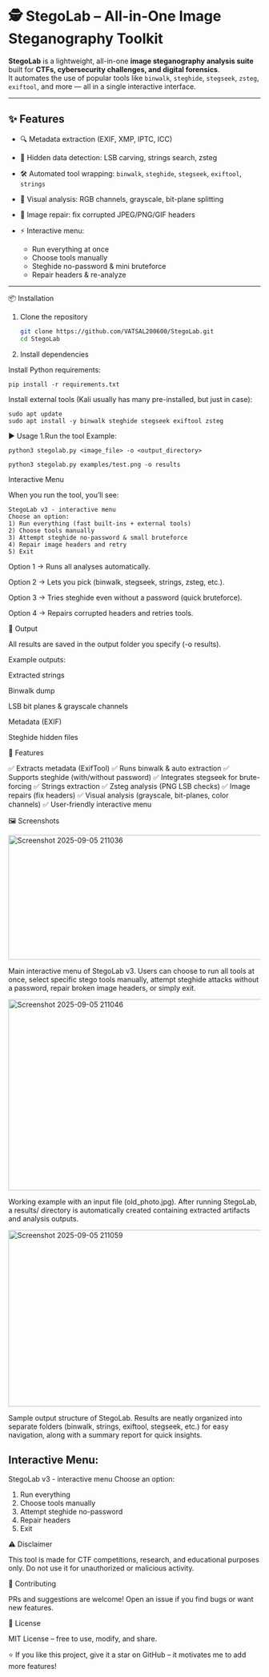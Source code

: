 # 🕵️ StegoLab – All-in-One Image Steganography Toolkit

**StegoLab** is a lightweight, all-in-one **image steganography analysis suite** built for **CTFs, cybersecurity challenges, and digital forensics**.  
It automates the use of popular tools like `binwalk`, `steghide`, `stegseek`, `zsteg`, `exiftool`, and more — all in a single interactive interface.  

---

## ✨ Features
- 🔍 Metadata extraction (EXIF, XMP, IPTC, ICC)
- 🧩 Hidden data detection: LSB carving, strings search, zsteg
- 🛠 Automated tool wrapping: `binwalk`, `steghide`, `stegseek`, `exiftool`, `strings`
- 🎨 Visual analysis: RGB channels, grayscale, bit-plane splitting
- 🔧 Image repair: fix corrupted JPEG/PNG/GIF headers

- ⚡ Interactive menu:
  - Run everything at once
  - Choose tools manually
  - Steghide no-password & mini bruteforce
  - Repair headers & re-analyze

---

📦 Installation
1. Clone the repository
   ```bash
   git clone https://github.com/VATSAL200600/StegoLab.git
   cd StegoLab

3. Install dependencies

Install Python requirements:

    pip install -r requirements.txt


Install external tools (Kali usually has many pre-installed, but just in case):

    sudo apt update
    sudo apt install -y binwalk steghide stegseek exiftool zsteg

▶️ Usage
1.Run the tool
Example:

    python3 stegolab.py <image_file> -o <output_directory>

    python3 stegolab.py examples/test.png -o results

Interactive Menu

When you run the tool, you’ll see:

    StegoLab v3 - interactive menu
    Choose an option:
    1) Run everything (fast built-ins + external tools)
    2) Choose tools manually
    3) Attempt steghide no-password & small bruteforce
    4) Repair image headers and retry
    5) Exit


Option 1 → Runs all analyses automatically.

Option 2 → Lets you pick (binwalk, stegseek, strings, zsteg, etc.).

Option 3 → Tries steghide even without a password (quick bruteforce).

Option 4 → Repairs corrupted headers and retries tools.

📂 Output

All results are saved in the output folder you specify (-o results).

Example outputs:

Extracted strings

Binwalk dump

LSB bit planes & grayscale channels

Metadata (EXIF)

Steghide hidden files

🎯 Features

✅ Extracts metadata (ExifTool)
✅ Runs binwalk & auto extraction
✅ Supports steghide (with/without password)
✅ Integrates stegseek for brute-forcing
✅ Strings extraction
✅ Zsteg analysis (PNG LSB checks)
✅ Image repairs (fix headers)
✅ Visual analysis (grayscale, bit-planes, color channels)
✅ User-friendly interactive menu

🖼️ Screenshots


<img width="566" height="249" alt="Screenshot 2025-09-05 211036" src="https://github.com/user-attachments/assets/eacdab89-6bed-4f37-ace3-c136deba4cb2" />

Main interactive menu of StegoLab v3. Users can choose to run all tools at once, select specific stego tools manually, attempt steghide attacks without a password, repair broken image headers, or simply exit.

<img width="841" height="382" alt="Screenshot 2025-09-05 211046" src="https://github.com/user-attachments/assets/979ad882-85d7-40e7-bb13-5c3092cb991e" />

Working example with an input file (old_photo.jpg). After running StegoLab, a results/ directory is automatically created containing extracted artifacts and analysis outputs.

<img width="1163" height="353" alt="Screenshot 2025-09-05 211059" src="https://github.com/user-attachments/assets/3d453a36-b776-4aba-b350-8422782b69ec" />

Sample output structure of StegoLab. Results are neatly organized into separate folders (binwalk, strings, exiftool, stegseek, etc.) for easy navigation, along with a summary report for quick insights.

Interactive Menu:
-----------------
StegoLab v3 - interactive menu
Choose an option:
  1) Run everything
  2) Choose tools manually
  3) Attempt steghide no-password
  4) Repair headers
  5) Exit

⚠️ Disclaimer

This tool is made for CTF competitions, research, and educational purposes only.
Do not use it for unauthorized or malicious activity.

🤝 Contributing

PRs and suggestions are welcome! Open an issue if you find bugs or want new features.

📜 License

MIT License – free to use, modify, and share.

⭐ If you like this project, give it a star on GitHub – it motivates me to add more features!
